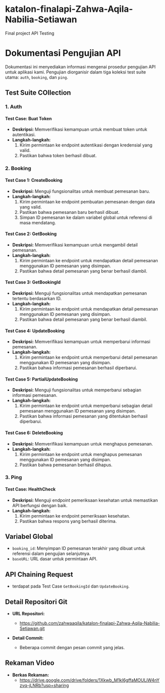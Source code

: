 # katalon-finalapi-Zahwa-Aqila-Nabilia-Setiawan
Final project API Testing 

# Dokumentasi Pengujian API

Dokumentasi ini menyediakan informasi mengenai prosedur pengujian API untuk aplikasi kami. Pengujian diorganisir dalam tiga koleksi test suite utama: `auth`, `booking`, dan `ping`.

##  Test Suite COllection

### 1. Auth

#### Test Case: Buat Token
- **Deskripsi:** Memverifikasi kemampuan untuk membuat token untuk autentikasi.
- **Langkah-langkah:**
  1. Kirim permintaan ke endpoint autentikasi dengan kredensial yang valid.
  2. Pastikan bahwa token berhasil dibuat.

### 2. Booking

#### Test Case 1: CreateBooking
- **Deskripsi:** Menguji fungsionalitas untuk membuat pemesanan baru.
- **Langkah-langkah:**
  1. Kirim permintaan ke endpoint pembuatan pemesanan dengan data yang valid.
  2. Pastikan bahwa pemesanan baru berhasil dibuat.
  3. Simpan ID pemesanan ke dalam variabel global untuk referensi di masa mendatang.

#### Test Case 2: GetBooking
- **Deskripsi:** Memverifikasi kemampuan untuk mengambil detail pemesanan.
- **Langkah-langkah:**
  1. Kirim permintaan ke endpoint untuk mendapatkan detail pemesanan menggunakan ID pemesanan yang disimpan.
  2. Pastikan bahwa detail pemesanan yang benar berhasil diambil.

#### Test Case 3: GetBookingId
- **Deskripsi:** Menguji fungsionalitas untuk mendapatkan pemesanan tertentu berdasarkan ID.
- **Langkah-langkah:**
  1. Kirim permintaan ke endpoint untuk mendapatkan detail pemesanan menggunakan ID pemesanan yang disimpan.
  2. Pastikan bahwa detail pemesanan yang benar berhasil diambil.

#### Test Case 4: UpdateBooking
- **Deskripsi:** Memverifikasi kemampuan untuk memperbarui informasi pemesanan.
- **Langkah-langkah:**
  1. Kirim permintaan ke endpoint untuk memperbarui detail pemesanan menggunakan ID pemesanan yang disimpan.
  2. Pastikan bahwa informasi pemesanan berhasil diperbarui.

#### Test Case 5: PartialUpdateBooking
- **Deskripsi:** Menguji fungsionalitas untuk memperbarui sebagian informasi pemesanan.
- **Langkah-langkah:**
  1. Kirim permintaan ke endpoint untuk memperbarui sebagian detail pemesanan menggunakan ID pemesanan yang disimpan.
  2. Pastikan bahwa informasi pemesanan yang ditentukan berhasil diperbarui.

#### Test Case 6: DeleteBooking
- **Deskripsi:** Memverifikasi kemampuan untuk menghapus pemesanan.
- **Langkah-langkah:**
  1. Kirim permintaan ke endpoint untuk menghapus pemesanan menggunakan ID pemesanan yang disimpan.
  2. Pastikan bahwa pemesanan berhasil dihapus.

### 3. Ping

#### Test Case: HealthCheck
- **Deskripsi:** Menguji endpoint pemeriksaan kesehatan untuk memastikan API berfungsi dengan baik.
- **Langkah-langkah:**
  1. Kirim permintaan ke endpoint pemeriksaan kesehatan.
  2. Pastikan bahwa respons yang berhasil diterima.

## Variabel Global

- `booking_id`: Menyimpan ID pemesanan terakhir yang dibuat untuk referensi dalam pengujian selanjutnya.
- `baseURL`: URL dasar untuk permintaan API.

## API Chaining Request
- terdapat pada Test Case `GetBookingId` dan  `UpdateBooking`.
  
## Detail Repositori Git
- **URL Repositori:**
  - https://github.com/zahwaaqila/katalon-finalapi-Zahwa-Aqila-Nabilia-Setiawan.git

- **Detail Commit:**
  - Beberapa commit dengan pesan commit yang jelas.

## Rekaman Video
- **Berkas Rekaman:**
  - https://drive.google.com/drive/folders/1Xkwb_M1kl6gffaMOULiW4nYzvq-jLNRb?usp=sharing

